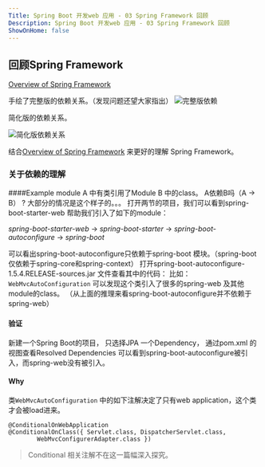 ```yaml
---
Title: Spring Boot 开发web 应用 - 03 Spring Framework 回顾
Description: Spring Boot 开发web 应用 - 03 Spring Framework 回顾
ShowOnHome: false
---
```

## 回顾Spring Framework

[Overview of Spring Framework](http://docs.spring.io/spring/docs/current/spring-framework-reference/html/overview.html)

手绘了完整版的依赖关系。（发现问题还望大家指出）
![完整版依赖](http://img.blog.csdn.net/20170615213412042?watermark/2/text/aHR0cDovL2Jsb2cuY3Nkbi5uZXQvY2hvZWxlYQ==/font/5a6L5L2T/fontsize/400/fill/I0JBQkFCMA==/dissolve/70/gravity/SouthEast)

简化版的依赖关系。

![简化版依赖关系](http://img.blog.csdn.net/20170616080350111?watermark/2/text/aHR0cDovL2Jsb2cuY3Nkbi5uZXQvY2hvZWxlYQ==/font/5a6L5L2T/fontsize/400/fill/I0JBQkFCMA==/dissolve/70/gravity/SouthEast)

结合[Overview of Spring Framework](http://docs.spring.io/spring/docs/current/spring-framework-reference/html/overview.html) 来更好的理解 Spring Framework。

### 关于依赖的理解
####Example
module A 中有类引用了Module B 中的class。 A依赖B吗（A -> B） ?
大部分的情况是这个样子的。。。
打开两节的项目，我们可以看到spring-boot-starter-web 帮助我们引入了如下的module： 

*spring-boot-starter-web* -> *spring-boot-starter* -> *spring-boot-autoconfigure* -> *spring-boot*

可以看出spring-boot-autoconfigure只依赖于spring-boot 模块。（spring-boot 仅依赖于spring-core和spring-context）
打开spring-boot-autoconfigure-1.5.4.RELEASE-sources.jar 文件查看其中的代码： 比如：`WebMvcAutoConfiguration` 可以发现这个类引入了很多的spring-web 及其他module的class。 （从上面的推理来看spring-boot-autoconfigure并不依赖于spring-web）

#### 验证
新建一个Spring Boot的项目， 只选择JPA 一个Dependency， 通过pom.xml  的视图查看Resolved Dependencies 可以看到spring-boot-autoconfigure被引入，而spring-web没有被引入。

#### Why

类`WebMvcAutoConfiguration` 中的如下注解决定了只有web application，这个类才会被load进来。
```
@ConditionalOnWebApplication
@ConditionalOnClass({ Servlet.class, DispatcherServlet.class,
		WebMvcConfigurerAdapter.class })
```
> Conditional 相关注解不在这一篇幅深入探究。


